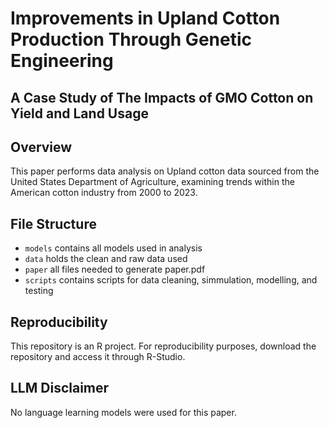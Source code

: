 # Improvements in Upland Cotton Production Through Genetic Engineering
## A Case Study of The Impacts of GMO Cotton on Yield and Land Usage

## Overview 
This paper performs data analysis on Upland cotton data sourced from the United States Department of Agriculture, examining trends within the American cotton industry from 2000 to 2023. 

## File Structure
- `models` contains all models used in analysis
- `data` holds the clean and raw data used
- `paper` all files needed to generate paper.pdf
- `scripts` contains scripts for data cleaning, simmulation, modelling, and testing

## Reproducibility
This repository is an R project. For reproducibility purposes, download the repository and access it through R-Studio.

## LLM Disclaimer
No language learning models were used for this paper.
